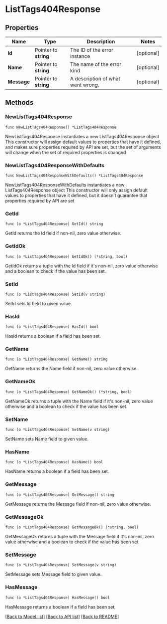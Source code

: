 # ListTags404Response

## Properties

Name | Type | Description | Notes
------------ | ------------- | ------------- | -------------
**Id** | Pointer to **string** | The ID of the error instance | [optional] 
**Name** | Pointer to **string** | The name of the error kind | [optional] 
**Message** | Pointer to **string** | A description of what went wrong. | [optional] 

## Methods

### NewListTags404Response

`func NewListTags404Response() *ListTags404Response`

NewListTags404Response instantiates a new ListTags404Response object
This constructor will assign default values to properties that have it defined,
and makes sure properties required by API are set, but the set of arguments
will change when the set of required properties is changed

### NewListTags404ResponseWithDefaults

`func NewListTags404ResponseWithDefaults() *ListTags404Response`

NewListTags404ResponseWithDefaults instantiates a new ListTags404Response object
This constructor will only assign default values to properties that have it defined,
but it doesn't guarantee that properties required by API are set

### GetId

`func (o *ListTags404Response) GetId() string`

GetId returns the Id field if non-nil, zero value otherwise.

### GetIdOk

`func (o *ListTags404Response) GetIdOk() (*string, bool)`

GetIdOk returns a tuple with the Id field if it's non-nil, zero value otherwise
and a boolean to check if the value has been set.

### SetId

`func (o *ListTags404Response) SetId(v string)`

SetId sets Id field to given value.

### HasId

`func (o *ListTags404Response) HasId() bool`

HasId returns a boolean if a field has been set.

### GetName

`func (o *ListTags404Response) GetName() string`

GetName returns the Name field if non-nil, zero value otherwise.

### GetNameOk

`func (o *ListTags404Response) GetNameOk() (*string, bool)`

GetNameOk returns a tuple with the Name field if it's non-nil, zero value otherwise
and a boolean to check if the value has been set.

### SetName

`func (o *ListTags404Response) SetName(v string)`

SetName sets Name field to given value.

### HasName

`func (o *ListTags404Response) HasName() bool`

HasName returns a boolean if a field has been set.

### GetMessage

`func (o *ListTags404Response) GetMessage() string`

GetMessage returns the Message field if non-nil, zero value otherwise.

### GetMessageOk

`func (o *ListTags404Response) GetMessageOk() (*string, bool)`

GetMessageOk returns a tuple with the Message field if it's non-nil, zero value otherwise
and a boolean to check if the value has been set.

### SetMessage

`func (o *ListTags404Response) SetMessage(v string)`

SetMessage sets Message field to given value.

### HasMessage

`func (o *ListTags404Response) HasMessage() bool`

HasMessage returns a boolean if a field has been set.


[[Back to Model list]](../README.md#documentation-for-models) [[Back to API list]](../README.md#documentation-for-api-endpoints) [[Back to README]](../README.md)


